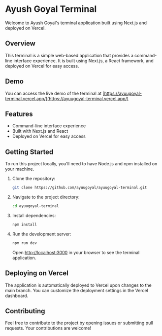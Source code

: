 # Ayush Goyal Terminal

Welcome to Ayush Goyal's terminal application built using Next.js and deployed on Vercel.

## Overview

This terminal is a simple web-based application that provides a command-line interface experience. It is built using Next.js, a React framework, and deployed on Vercel for easy access.

## Demo

You can access the live demo of the terminal at [https://ayuugoyal-terminal.vercel.app/](https://ayuugoyal-terminal.vercel.app/)

## Features

- Command-line interface experience
- Built with Next.js and React
- Deployed on Vercel for easy access

## Getting Started

To run this project locally, you'll need to have Node.js and npm installed on your machine.

1. Clone the repository:

   ```bash
   git clone https://github.com/ayuugoyal/ayuugoyal-terminal.git
   ```

2. Navigate to the project directory:

   ```bash
   cd ayuugoyal-terminal
   ```

3. Install dependencies:

   ```bash
   npm install
   ```

4. Run the development server:

   ```bash
   npm run dev
   ```

   Open [http://localhost:3000](http://localhost:3000) in your browser to see the terminal application.

## Deploying on Vercel

The application is automatically deployed to Vercel upon changes to the main branch. You can customize the deployment settings in the Vercel dashboard.

## Contributing

Feel free to contribute to the project by opening issues or submitting pull requests. Your contributions are welcome!
